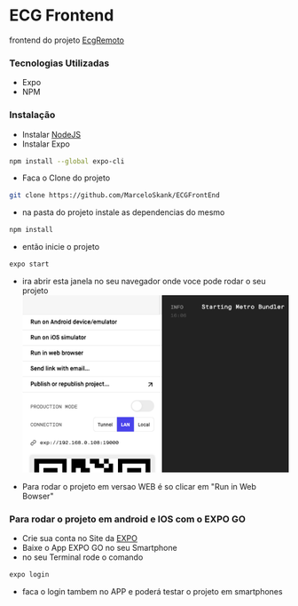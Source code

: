 # ECG Frontend

frontend do projeto [EcgRemoto](https://github.com/MarceloSkank/ECGRemote)

### Tecnologias Utilizadas

- Expo
- NPM

### Instalação

- Instalar [NodeJS](https://nodejs.org/en/download/)
- Instalar Expo

```bash
npm install --global expo-cli
```

- Faca o Clone do projeto

```bash
git clone https://github.com/MarceloSkank/ECGFrontEnd
```

- na pasta do projeto instale as dependencias do mesmo

```bash
npm install
```

- então inicie o projeto

```bash
expo start
```

- ira abrir esta janela no seu navegador onde voce pode rodar o seu projeto
  ![img.png](./img.png)

- Para rodar o projeto em versao WEB é so clicar em "Run in Web Bowser"

### Para rodar o projeto em android e IOS com o EXPO GO

- Crie sua conta no Site da [EXPO](https://expo.io/)
- Baixe o App EXPO GO no seu Smartphone
- no seu Terminal rode o comando

```bash
expo login
```

- faca o login tambem no APP e poderá testar o projeto em smartphones
